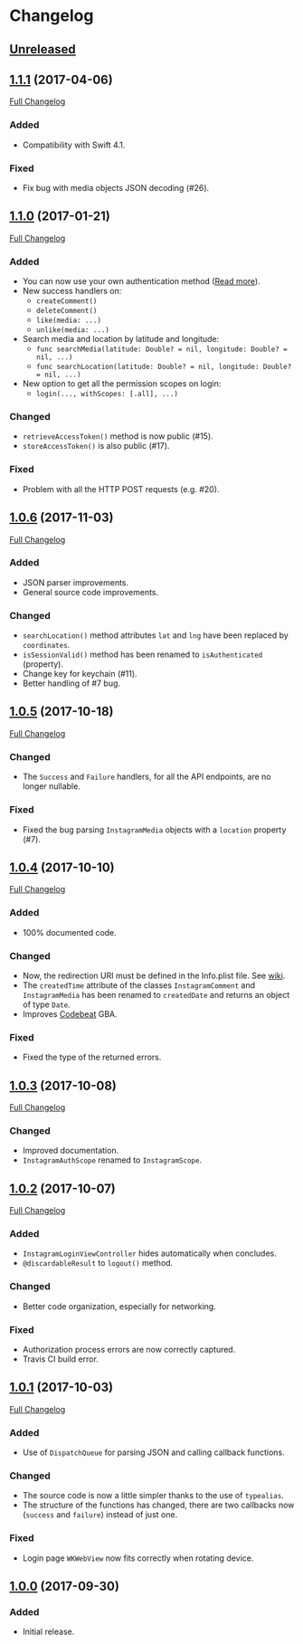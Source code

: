 # Changelog

## [Unreleased]

## [1.1.1] (2017-04-06)
[Full Changelog](https://github.com/AnderGoig/SwiftInstagram/compare/v1.1.0...v1.1.1)
### Added
- Compatibility with Swift 4.1.
### Fixed
- Fix bug with media objects JSON decoding (#26).

## [1.1.0] (2017-01-21)
[Full Changelog](https://github.com/AnderGoig/SwiftInstagram/compare/v1.0.6...v1.1.0)
### Added
- You can now use your own authentication method ([Read more](https://github.com/AnderGoig/SwiftInstagram/wiki/Authentication)).
- New success handlers on:
    - `createComment()`
    - `deleteComment()`
    - `like(media: ...)`
    - `unlike(media: ...)`
- Search media and location by latitude and longitude:
    - `func searchMedia(latitude: Double? = nil, longitude: Double? = nil, ...)`
    - `func searchLocation(latitude: Double? = nil, longitude: Double? = nil, ...)`
- New option to get all the permission scopes on login:
    - `login(..., withScopes: [.all], ...)`
### Changed
- `retrieveAccessToken()` method is now public (#15).
- `storeAccessToken()` is also public (#17).
### Fixed
- Problem with all the HTTP POST requests (e.g. #20).

## [1.0.6] (2017-11-03)
[Full Changelog](https://github.com/AnderGoig/SwiftInstagram/compare/v1.0.5...v1.0.6)
### Added
- JSON parser improvements.
- General source code improvements.
### Changed
- `searchLocation()` method attributes `lat` and `lng` have been replaced by `coordinates`.
- `isSessionValid()` method has been renamed to `isAuthenticated` (property).
- Change key for keychain (#11).
- Better handling of #7 bug.

## [1.0.5] (2017-10-18)
[Full Changelog](https://github.com/AnderGoig/SwiftInstagram/compare/v1.0.4...v1.0.5)
### Changed
- The `Success` and `Failure` handlers, for all the API endpoints, are no longer nullable.
### Fixed
- Fixed the bug parsing `InstagramMedia` objects with a `location` property (#7).

## [1.0.4] (2017-10-10)
[Full Changelog](https://github.com/AnderGoig/SwiftInstagram/compare/v1.0.3...v1.0.4)
### Added
- 100% documented code.
### Changed
- Now, the redirection URI must be defined in the Info.plist file. See [wiki](https://github.com/AnderGoig/SwiftInstagram/wiki/Authentication).
- The `createdTime` attribute of the classes `InstagramComment` and `InstagramMedia` has been renamed to `createdDate` and returns an object of type `Date`.
- Improves [Codebeat](https://codebeat.co/projects/github-com-andergoig-swiftinstagram-master) GBA.
### Fixed
- Fixed the type of the returned errors.

## [1.0.3] (2017-10-08)
[Full Changelog](https://github.com/AnderGoig/SwiftInstagram/compare/v1.0.2...v1.0.3)
### Changed
- Improved documentation.
- `InstagramAuthScope` renamed to `InstagramScope`.

## [1.0.2] (2017-10-07)
[Full Changelog](https://github.com/AnderGoig/SwiftInstagram/compare/v1.0.1...v1.0.2)
### Added
- `InstagramLoginViewController` hides automatically when concludes.
- `@discardableResult` to `logout()` method.
### Changed
- Better code organization, especially for networking.
### Fixed
- Authorization process errors are now correctly captured.
- Travis CI build error.

## [1.0.1] (2017-10-03)
[Full Changelog](https://github.com/AnderGoig/SwiftInstagram/compare/v1.0.0...v1.0.1)
### Added
- Use of `DispatchQueue` for parsing JSON and calling callback functions.
### Changed
- The source code is now a little simpler thanks to the use of `typealias`.
- The structure of the functions has changed, there are two callbacks now (`success` and `failure`) instead of just one.
### Fixed
- Login page `WKWebView` now fits correctly when rotating device.

## [1.0.0] (2017-09-30)
### Added
- Initial release.

[Unreleased]: https://github.com/AnderGoig/SwiftInstagram/compare/v1.1.1...develop
[1.1.1]: https://github.com/AnderGoig/SwiftInstagram/tree/v1.1.1
[1.1.0]: https://github.com/AnderGoig/SwiftInstagram/tree/v1.1.0
[1.0.6]: https://github.com/AnderGoig/SwiftInstagram/tree/v1.0.6
[1.0.5]: https://github.com/AnderGoig/SwiftInstagram/tree/v1.0.5
[1.0.4]: https://github.com/AnderGoig/SwiftInstagram/tree/v1.0.4
[1.0.3]: https://github.com/AnderGoig/SwiftInstagram/tree/v1.0.3
[1.0.2]: https://github.com/AnderGoig/SwiftInstagram/tree/v1.0.2
[1.0.1]: https://github.com/AnderGoig/SwiftInstagram/tree/v1.0.1
[1.0.0]: https://github.com/AnderGoig/SwiftInstagram/tree/v1.0.0
